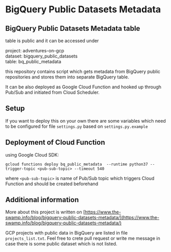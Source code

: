 # BigQuery Public Datasets Metadata

## BigQuery Public Datasets Metadata table
table is public and it can be accessed under

project: adventures-on-gcp  
dataset: bigquery_public_datasets  
table: bq_public_metadata  


this repository contains script which gets metadata from BigQuery public
repositories and stores them into separate BigQuery table.

It can be also deployed as Google Cloud Function and hooked up through Pub/Sub
and initiated from Cloud Scheduler.

## Setup
If you want to deploy this on your own there are some variables which need to be configured for file `settings.py`
based on `settings.py.example`

## Deployment of Cloud Function
using Google Cloud SDK:

`gcloud functions deploy bq_public_metadata  --runtime python37
--trigger-topic <pub-sub-topic> --timeout 540`

where `<pub-sub-topic>` is name of Pub/Sub topic which triggers Cloud Function and should be created beforehand

## Additional information
More about this project is written on [https://www.the-swamp.info/blog/bigquery-public-datasets-metadata/](https://www.the-swamp.info/blog/bigquery-public-datasets-metadata/)

GCP projects with public data in BigQuery are listed in file `projects_list.txt`. Feel free to crete pull request or 
write me message in case there is some public dataset which is not listed.
 